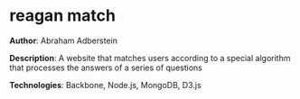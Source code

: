 # reagan match

**Author**: Abraham Adberstein 

**Description**: A website that matches users according to a special algorithm that processes the answers of a series of questions

**Technologies**: Backbone, Node.js, MongoDB, D3.js

